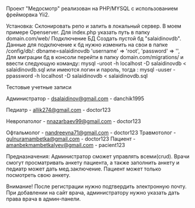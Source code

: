 Проект "Медосмотр" реализован на PHP/MYSQL с использованием фрейморвка Yii2.

Установка: 
Склонировать репо и залить в локальный сервер. В моем примере Openserver. 
Для index.php указать путь в папку domain.com/web/ 
Подключение БД
Создать пустой бд "salaidinovdb". 
Данные для подключение к бд нужно изменить на свои в папке /config/db/: 
dbname=salaidinovdb
'username' => 'root',
'password' => '',
Для миграции бд в консоли перейти в папку domain.com/migrations/ и ввести следующую команду: 
mysql -uroot -h localhost -D salaidinovdb < salaidinovdb.sql
или имеются логин и пароль, тогда : mysql -uuser -ppassword -h localhost -D salaidinovdb < salaidinovdb.sql 

Тестовые учетные записи

Администратор - dsalaidinov@gmail.com - danchik1995

Педиатр - allik274@gmail.com - doctor123

Невропатолог - nnazarbaev99@gmail.com - doctor123

Офтальмолог - nandreevna71@gmail.com - doctor123
Травмотолог - gulnuramambetka@gmail.com - doctor123
Пациент - amanbekmambetkalyev@gmail.com - pacient123

Предназначения: 
Администратор сможет управлять всеми(crud).
Врачи смогут просматривать анкету пациента, а также заполнить анкету и педиатр может дать мед.заключение.
Пациент может только посмотреть свою анкету.

Внимание!
После регистрации нужно подтвердить электронную почту.
При добавлении на сайт врача, администратору нужно указать дать права врача в админ-панели.
